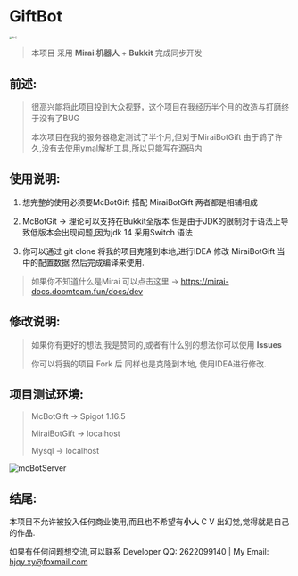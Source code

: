 # 											GiftBot

<img src="http://8.140.32.159:400/R-C.png" alt="R-C" style="zoom: 33%;" />

> 本项目 采用 **Mirai 机器人**  + **Bukkit** 完成同步开发

## 前述:

> 很高兴能将此项目投到大众视野，这个项目在我经历半个月的改造与打磨终于没有了BUG
>
> 本次项目在我的服务器稳定测试了半个月,但对于MiraiBotGift 由于鸽了许久,没有去使用ymal解析工具,所以只能写在源码内

## 使用说明:

1. 想完整的使用必须要McBotGift 搭配 MiraiBotGift 两者都是相辅相成

2. McBotGit -> 理论可以支持在Bukkit全版本 但是由于JDK的限制对于语法上导致低版本会出现问题,因为jdk 14 采用Switch 语法

3. 你可以通过 git clone 将我的项目克隆到本地,进行IDEA 修改 MiraiBotGift 当中的配置数据 然后完成编译来使用.

> 如果你不知道什么是Mirai 可以点击这里 -> https://mirai-docs.doomteam.fun/docs/dev

## 修改说明:

> 如果你有更好的想法,我是赞同的,或者有什么别的想法你可以使用 **Issues** 
>
> 你可以将我的项目 Fork 后 同样也是克隆到本地, 使用IDEA进行修改.

## 项目测试环境:

> McBotGift -> Spigot 1.16.5
>
> MiraiBotGift -> localhost
>
> Mysql -> localhost

![mcBotServer](http://8.140.32.159:400/mcBotServer.png)

## 结尾:

   本项目不允许被投入任何商业使用,而且也不希望有**小人** C V 出幻觉,觉得就是自己的作品.

   如果有任何问题想交流,可以联系 Developer QQ: 2622099140 | My Email: hjqy.xy@foxmail.com